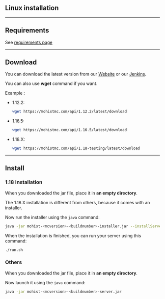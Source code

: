 ## Linux installation

---
Requirements
---

See [requirements page](install/requirements.md)

---
Download
---

You can download the latest version from our [Website](https://mohistmc.com/download) or our [Jenkins](https://ci.codemc.org/job/MohistMC/).

You can also use **wget** command if you want. 

Example : 
* 1.12.2:
    ```bash
    wget https://mohistmc.com/api/1.12.2/latest/download
    ```
* 1.16.5:
    ```bash
    wget https://mohistmc.com/api/1.16.5/latest/download
    ```
* 1.18.X:
    ```bash
    wget https://mohistmc.com/api/1.18-testing/latest/download
    ```
    
---
Install
---

### 1.18 Installation

When you downloaded the jar file, place it in **an empty directory**.

The 1.18.X installation is different from others, because it comes with an installer.       

Now run the installer using the `java` command:
```bash
java -jar mohist-<mcversion>-<buildnumber>-installer.jar --installServer
```

When the installation is finished, you can run your server using this command:
```bash
./run.sh
```

### Others
When you downloaded the jar file, place it in **an empty directory**.

Now launch it using the `java` command:

```bash
java -jar mohist-<mcversion>-<buildnumber>-server.jar
```

